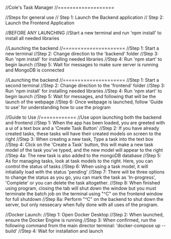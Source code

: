 //Cole's Task Manager
//===================

//Steps for general use
// Step 1: Launch the Backend application
// Step 2: Launch the Frontend Application

//BEFORE ANY LAUNCHING
//Start a new terminal and run 'npm install' to install all needed libraries

//Launching the backend
//=====================
//Step 1: Start a new terminal
//Step 2: Change direction to the 'backend' folder
//Step 3: Run 'npm install' for installing needed libraries
//Step 4: Run 'npm start' to begin launch
//Step 5: Wait for messages to make sure server is running and MongoDB is connected

//Launching the backend
//=====================
//Step 1: Start a second terminal
//Step 2: Change direction to the 'frontend' folder
//Step 3: Run 'npm install' for installing needed libraries
//Step 4: Run 'npm start' to begin launch
//Step 5: Wait for messages, and following that will be the launch of the webpage
//Step 6: Once webpage is launched, follow 'Guide to use' for understanding how to use the program

//Guide to Use
//============
//Use upon launching both the backend and frontend
//Step 1: When the app has been loaded, you are greeted with a ui of a text box and a 'Create Task Button'
//Step 2: If you have already created tasks, these tasks will have their created models on screen to the right
//Step 3: When creating a new task, Type a task into the text box
//Step 4: Click on the 'Create a Task' button, this will make a new task model of the task you've typed, and the new model will appear to the right
//Step 4a: The new task is also added to the mongoDB database
//Step 5: As for managing tasks, look at task models to the right. Here, you can control the status of tasks
//Step 6: When using a task model, it will intialially load with the status 'pending'
//Step 7: There will be three options to change the status as you go, you can mark the task as 'In-progress', 'Complete' or you can delete the task altogether.
//Step 8: When finished using program, closing the tab will shut down the window but you must terminate the batch job on the terminal using "^C" on the frontend window for full shutdown
//Step 8a: Perform "^C" on the backend to shut down the server, but only nessecary when fully done with all uses of the program.

//Docker Launch:
//Step 1: Open Docker Desktop
//Step 2: When launched, ensure the Docker Engine is running
//Step 3: When confirmed, run the following command from the main director terminal: 'docker-compose up --build'
//Step 4: Wait for installation and launch
 